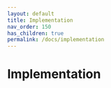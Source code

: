 ```yaml
---
layout: default
title: Implementation
nav_order: 150
has_children: true
permalink: /docs/implementation
---
```


# Implementation